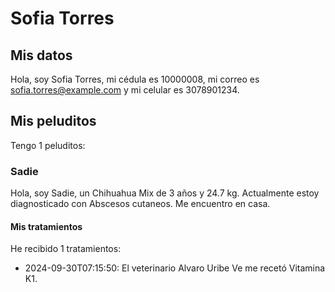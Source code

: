 # Sofia Torres

## Mis datos

Hola, soy Sofia Torres, mi cédula es 10000008, mi correo es sofia.torres@example.com y mi celular es 3078901234.

## Mis peluditos

Tengo 1 peluditos:

### Sadie

Hola, soy Sadie, un Chihuahua Mix de 3 años y 24.7 kg.
Actualmente estoy diagnosticado con Abscesos cutaneos.
Me encuentro en casa.

#### Mis tratamientos

He recibido 1 tratamientos:
- 2024-09-30T07:15:50: El veterinario Alvaro Uribe Ve me recetó Vitamina K1.

